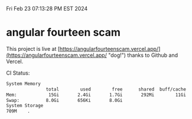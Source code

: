 Fri Feb 23 07:13:28 PM EST 2024

# angular fourteen scam


This project is live at [https://angularfourteenscam.vercel.app/](https://angularfourteenscam.vercel.app/ "dog!") thanks to Github and Vercel.

CI Status: 

```bash
System Memory
               total        used        free      shared  buff/cache   available
Mem:            15Gi       2.4Gi       1.7Gi       292Mi        11Gi        12Gi
Swap:          8.0Gi       656Ki       8.0Gi
System Storage
709M	.
```
